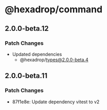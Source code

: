 # @hexadrop/command

## 2.0.0-beta.12

### Patch Changes

- Updated dependencies
  - @hexadrop/types@2.0.0-beta.4

## 2.0.0-beta.11

### Patch Changes

- 87f1e8e: Update dependency vitest to v2
